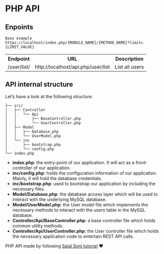 # PHP API

## Enpoints

```
Base example
https://localhost/index.php/{MODULE_NAME}/{METHOD_NAME}?limit={LIMIT_VALUE}
```

<table>
    <tr>
        <th>Endpoint</th>
        <th>URL</th>
        <th>Description</th>
    </tr>
    <tr>
        <td>/user/list/</td>
        <td>http://localhost/api.php/user/list</td>
        <td>List all users</td>
    </tr>
</table>


## API internal structure
Let’s have a look at the following structure.

```
├── src/
│   ├── Controller
│   │   └── Api
│   │       ├── BaseController.php
│   │       └── UserController.php
│   ├── Model
│   │   ├── Database.php
│   │   └── UserModel.php
│   └── inc
│       ├── bootstrap.php
│       └── config.php
└── index.php
```

- **index.php**: the entry-point of our application. It will act as a front-controller of our application.
- **inc/config.php**: holds the configuration information of our application. Mainly, it will hold the database credentials.
- **inc/bootstrap.php**: used to bootstrap our application by including the necessary files.
- **Model/Database.php**: the database access layer which will be used to interact with the underlying MySQL database.
- **Model/UserModel.php**: the User model file which implements the necessary methods to interact with the users table in the MySQL database.
- **Controller/Api/BaseController.php**: a base controller file which holds common utility methods.
- **Controller/Api/UserController.php**: the User controller file which holds the necessary application code to entertain REST API calls.






<p class="text-align: center">
    PHP API made by following <a href="https://code.tutsplus.com/tutorials/how-to-build-a-simple-rest-api-in-php--cms-37000">Sajal Soni tutorial</a>
    ❤
</p>